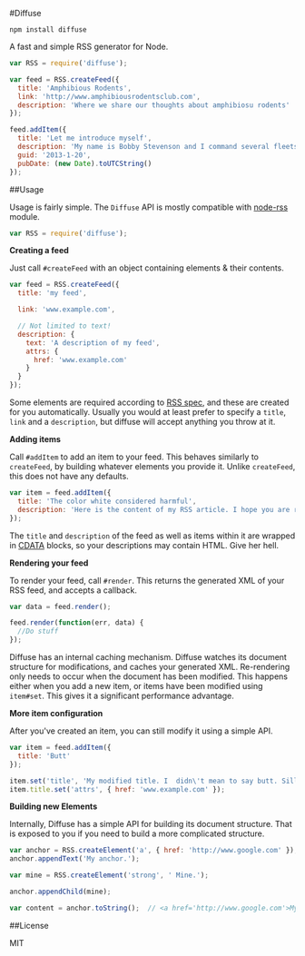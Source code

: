#Diffuse

`npm install diffuse`

A fast and simple RSS generator for Node.

```js
var RSS = require('diffuse');

var feed = RSS.createFeed({
  title: 'Amphibious Rodents',
  link: 'http://www.amphibiousrodentsclub.com',
  description: 'Where we share our thoughts about amphibiosu rodents'
});

feed.addItem({
  title: 'Let me introduce myself',
  description: 'My name is Bobby Stevenson and I command several fleets of amphibious rodents. Come with me on a journey to learn more about them. <p>My RSS feed can contain HTML in case I would like to <strong>emphasize</strong> my interest in rodents.',
  guid: '2013-1-20',
  pubDate: (new Date).toUTCString()
});
```

##Usage

Usage is fairly simple. The `Diffuse` API is mostly compatible with [node-rss](https://github.com/dylang/node-rss) module.

```js
var RSS = require('diffuse');
```

**Creating a feed**

Just call `#createFeed` with an object containing elements & their contents.

```js
var feed = RSS.createFeed({
  title: 'my feed',

  link: 'www.example.com',

  // Not limited to text!
  description: {
    text: 'A description of my feed',
    attrs: {
      href: 'www.example.com'
    }
  }
});
```

Some elements are required according to [RSS spec](http://cyber.law.harvard.edu/rss/rss.html#requiredChannelElements), and these are created for you automatically. Usually you would at least prefer to specify a `title`, `link` and a `description`, but diffuse will accept anything you throw at it.

**Adding items**

Call `#addItem` to add an item to your feed. This behaves similarly to `createFeed`, by building whatever elements you provide it.  Unlike `createFeed`, this does not have any defaults.

```js
var item = feed.addItem({
  title: 'The color white considered harmful',
  description: 'Here is the content of my RSS article. I hope you are ready for grammatical mistakes and poor word-flow.'
});
```

The `title` and `description` of the feed as well as items within it are wrapped in [CDATA](http://en.wikipedia.org/wiki/CDATA) blocks, so your descriptions may contain HTML. Give her hell.

**Rendering your feed**

To render your feed, call `#render`. This returns the generated XML of your RSS feed, and accepts a callback.

```js
var data = feed.render();

feed.render(function(err, data) {
  //Do stuff
});
```

Diffuse has an internal caching mechanism. Diffuse watches its document structure for modifications, and caches your generated XML. Re-rendering only needs to occur when the document has been modified. This happens either when you add a new item, or items have been modified using `item#set`. This gives it a significant performance advantage.

**More item configuration**

After you've created an item, you can still modify it using a simple API.

```js
var item = feed.addItem({
  title: 'Butt'
});

item.set('title', 'My modified title. I  didn\'t mean to say butt. Silly me.'
item.title.set('attrs', { href: 'www.example.com' });
```

**Building new Elements**

Internally, Diffuse has a simple API for building its document structure. That is exposed to you if you need to build a more complicated structure.

```js
var anchor = RSS.createElement('a', { href: 'http://www.google.com' });
anchor.appendText('My anchor.');

var mine = RSS.createElement('strong', ' Mine.');

anchor.appendChild(mine);

var content = anchor.toString();  // <a href='http://www.google.com'>My anchor. <strong>Mine.</strong></a>
```

##License

MIT
